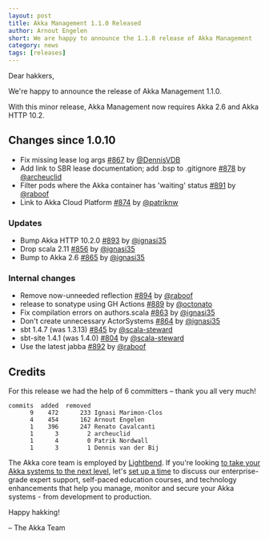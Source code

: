```yaml
---
layout: post
title: Akka Management 1.1.0 Released
author: Arnout Engelen
short: We are happy to announce the 1.1.0 release of Akka Management
category: news
tags: [releases]
---
```


Dear hakkers,

We're happy to announce the release of Akka Management 1.1.0.

With this minor release, Akka Management now requires Akka 2.6 and Akka HTTP 10.2.

## Changes since 1.0.10

- Fix missing lease log args [#867](https://github.com/akka/akka-management/issues/867) by [@DennisVDB](https://github.com/DennisVDB)
- Add link to SBR lease documentation; add .bsp to .gitignore [#878](https://github.com/akka/akka-management/issues/878) by [@archeuclid](https://github.com/archeuclid)
- Filter pods where the Akka container has 'waiting' status [#891](https://github.com/akka/akka-management/issues/891) by [@raboof](https://github.com/raboof)
- Link to Akka Cloud Platform [#874](https://github.com/akka/akka-management/issues/874) by [@patriknw](https://github.com/patriknw)

### Updates

- Bump Akka HTTP 10.2.0 [#893](https://github.com/akka/akka-management/issues/893) by [@ignasi35](https://github.com/ignasi35)
- Drop scala 2.11 [#856](https://github.com/akka/akka-management/issues/856) by [@ignasi35](https://github.com/ignasi35)
- Bump to Akka 2.6 [#865](https://github.com/akka/akka-management/issues/865) by [@ignasi35](https://github.com/ignasi35)

### Internal changes

- Remove now-unneeded reflection [#894](https://github.com/akka/akka-management/issues/894) by [@raboof](https://github.com/raboof)
- release to sonatype using GH Actions [#889](https://github.com/akka/akka-management/issues/889) by [@octonato](https://github.com/octonato)
- Fix compilation errors on authors.scala [#863](https://github.com/akka/akka-management/issues/863) by [@ignasi35](https://github.com/ignasi35)
- Don't create unnecessary ActorSystems [#864](https://github.com/akka/akka-management/issues/864) by [@ignasi35](https://github.com/ignasi35)
- sbt 1.4.7 (was 1.3.13) [#845](https://github.com/akka/akka-management/issues/845) by [@scala-steward](https://github.com/scala-steward)
- sbt-site 1.4.1 (was 1.4.0) [#804](https://github.com/akka/akka-management/issues/804) by [@scala-steward](https://github.com/scala-steward)
- Use the latest jabba [#892](https://github.com/akka/akka-management/issues/892) by [@raboof](https://github.com/raboof)

## Credits

For this release we had the help of 6 committers – thank you all very much!

```
commits  added  removed
      9    472      233 Ignasi Marimon-Clos
      4    454      162 Arnout Engelen
      1    396      247 Renato Cavalcanti
      1      3        2 archeuclid
      1      4        0 Patrik Nordwall
      1      3        1 Dennis van der Bij
```

The Akka core team is employed by [Lightbend](https://www.lightbend.com/). If you're looking [to take your Akka systems to the next level](https://www.lightbend.com/lightbend-subscription), let's [set up a time](https://lightbend.com/contact) to discuss our enterprise-grade expert support, self-paced education courses, and technology enhancements that help you manage, monitor and secure your Akka systems - from development to production.

Happy hakking!

– The Akka Team

